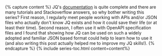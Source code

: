 {% capture content %}
JQ's <a href="{{site.data.jq.links.documentation.url}}" target="{{site.data.jq.link_target}}">documentation</a> is quite complete and there are many tutorials and Stackoverflow answers, so why bother writing this series? First reason, I regularly meet people working with APIs and/or JSON files who actually don't know JQ exists and how it could save their life (or at least their time). Second reason, I often use it with OpenAPI specification files and I found that showing how JQ can be used on such a widely adopted and familiar JSON based format could help to learn how to use it (and also writing this post actually helped me to improve my JQ skills!).
{% endcapture %}
{% include series-toc.html content=content%}